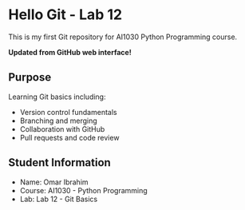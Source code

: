 # Hello Git - Lab 12

This is my first Git repository for AI1030 Python Programming course.

**Updated from GitHub web interface!**

## Purpose
Learning Git basics including:
- Version control fundamentals
- Branching and merging
- Collaboration with GitHub
- Pull requests and code review

## Student Information
- Name: Omar Ibrahim
- Course: AI1030 - Python Programming
- Lab: Lab 12 - Git Basics
